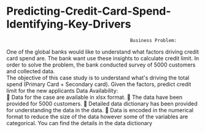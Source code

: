 # Predicting-Credit-Card-Spend-Identifying-Key-Drivers

                                                 Business Problem:  
One of the global banks would like to understand what factors driving credit card spend are. The bank want use these insights to calculate credit limit. In order to solve the problem, the bank conducted survey of 5000 customers and collected data.  
The objective of this case study is to understand what's driving the total spend (Primary Card + Secondary card). Given the factors, predict credit limit for the new applicants 
Data Availability:  
 Data for the case are available in xlsx format.   The data have been provided for 5000 customers.   Detailed data dictionary has been provided for understanding the data in the data.  Data is encoded in the numerical format to reduce the size of the data however some of the variables are categorical. You can find the details in the data dictionary 
